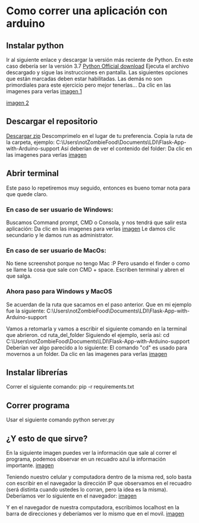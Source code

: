 # Como correr una aplicación con arduino
## Instalar python
Ir al siguiente enlace y descargar la versión más reciente de Python. En este caso debería ser la versión 3.7
[Python Official download](https://www.python.org/downloads/)
Ejecuta el archivo descargado y sigue las instrucciones en pantalla. Las siguientes opciones que están marcadas deben estar habilitadas. Las demás no son primordiales para este ejercicio pero mejor tenerlas...
Da clic en las imagenes para verlas
[imagen 1](https://i.imgur.com/ceP7qkR.png "imagen 1")

[imagen 2](https://i.imgur.com/ceP7qkR.png "imagen 2")

## Descargar el repositorio
[Descargar zip](https://github.com/NotZombieFood/Flask-App-with-Arduino-support/archive/master.zip)
Descomprimelo en el lugar de tu preferencia.
Copia la ruta de la carpeta, ejemplo:
C:\Users\notZombieFood\Documents\LDI\Flask-App-with-Arduino-support
Así deberían de ver el contenido del folder:
Da clic en las imagenes para verlas
[imagen](https://i.imgur.com/kax7kV1.png "imagen")


## Abrir terminal
Este paso lo repetiremos muy seguido, entonces es bueno tomar nota para que quede claro.
### En caso de ser usuario de Windows:
Buscamos Command prompt, CMD o Consola, y nos tendrá que salir esta aplicación:
Da clic en las imagenes para verlas
[imagen](https://i.imgur.com/N12iWBo.png "imagen")
Le damos clic secundario y le damos run as administrator. 
### En caso de ser usuario de MacOs:
No tiene screenshot porque no tengo Mac :P Pero usando el finder o como se llame la cosa que sale con CMD + space. Escriben terminal y abren el que salga.

### Ahora paso para Windows y MacOS
Se acuerdan de la ruta que sacamos en el paso anterior. Que en mi ejemplo fue la siguiente:
C:\Users\notZombieFood\Documents\LDI\Flask-App-with-Arduino-support

Vamos a retomarla y vamos a escribir el siguiente comando en la terminal que abrieron.
cd ruta_del_folder
Siguiendo el ejemplo, sería así:
cd C:\Users\notZombieFood\Documents\LDI\Flask-App-with-Arduino-support
Deberían ver algo parecido a lo siguiente:
El comando "cd" es usado para movernos a un folder. 
Da clic en las imagenes para verlas
[imagen](https://i.imgur.com/wnKtwnh.png "imagen")
## Instalar librerías 
Correr el siguiente comando:
pip -r requirements.txt

## Correr programa 
Usar el siguiente comando 
python server.py

## ¿Y esto de que sirve?
En la siguiente imagen puedes ver la información que sale al correr el programa, podemos observar en un recuadro azul la información importante.
[imagen](https://i.imgur.com/DoYM2sG.png "imagen")

Teniendo nuestro celular y computadora dentro de la misma red, solo basta con escribir en el navegador la dirección IP que observamos en el recuadro (será distinta cuando ustedes lo corran, pero la idea es la misma).
Deberíamos ver lo siguiente en el navegador:
[imagen](https://i.imgur.com/TAfRdti.jpg "imagen")

Y en el navegador de nuestra computadora, escribimos 
localhost
en la barra de direcciones y deberíamos ver lo mismo que en el movil.
[imagen](https://i.imgur.com/5ffhkWO.png "imagen")



